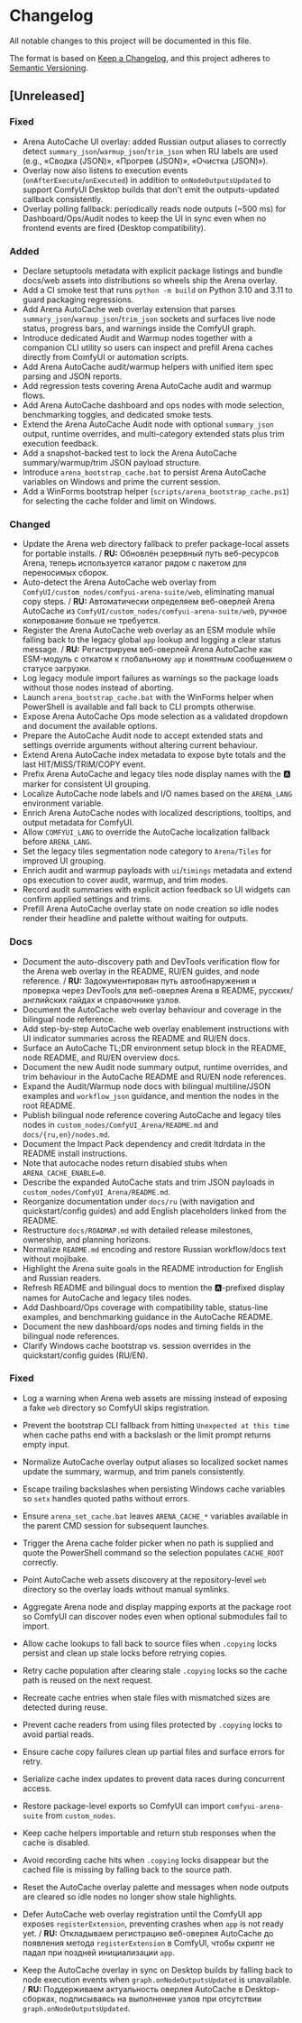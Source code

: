 # Changelog

All notable changes to this project will be documented in this file.

The format is based on [Keep a Changelog](https://keepachangelog.com/en/1.0.0/),
and this project adheres to [Semantic Versioning](https://semver.org/spec/v2.0.0.html).

## [Unreleased]
### Fixed
- Arena AutoCache UI overlay: added Russian output aliases to correctly detect `summary_json`/`warmup_json`/`trim_json` when RU labels are used (e.g., «Сводка (JSON)», «Прогрев (JSON)», «Очистка (JSON)»).
- Overlay now also listens to execution events (`onAfterExecute`/`onExecuted`) in addition to `onNodeOutputsUpdated` to support ComfyUI Desktop builds that don't emit the outputs-updated callback consistently.
- Overlay polling fallback: periodically reads node outputs (~500 ms) for Dashboard/Ops/Audit nodes to keep the UI in sync even when no frontend events are fired (Desktop compatibility).

### Added
- Declare setuptools metadata with explicit package listings and bundle docs/web assets into distributions so wheels ship the Arena overlay.
- Add a CI smoke test that runs `python -m build` on Python 3.10 and 3.11 to guard packaging regressions.
- Add Arena AutoCache web overlay extension that parses `summary_json`/`warmup_json`/`trim_json` sockets and surfaces live node status, progress bars, and warnings inside the ComfyUI graph.
- Introduce dedicated Audit and Warmup nodes together with a companion CLI utility so users can inspect and prefill Arena caches directly from ComfyUI or automation scripts.
- Add Arena AutoCache audit/warmup helpers with unified item spec parsing and JSON reports.
- Add regression tests covering Arena AutoCache audit and warmup flows.
- Add Arena AutoCache dashboard and ops nodes with mode selection, benchmarking toggles, and dedicated smoke tests.
- Extend the Arena AutoCache Audit node with optional `summary_json` output, runtime overrides, and multi-category extended stats plus trim execution feedback.
- Add a snapshot-backed test to lock the Arena AutoCache summary/warmup/trim JSON payload structure.
- Introduce `arena_bootstrap_cache.bat` to persist Arena AutoCache variables on Windows and prime the current session.
- Add a WinForms bootstrap helper (`scripts/arena_bootstrap_cache.ps1`) for selecting the cache folder and limit on Windows.
### Changed
- Update the Arena web directory fallback to prefer package-local assets for portable installs. / **RU:** Обновлён резервный путь веб-ресурсов Arena, теперь используется каталог рядом с пакетом для переносимых сборок.
- Auto-detect the Arena AutoCache web overlay from `ComfyUI/custom_nodes/comfyui-arena-suite/web`, eliminating manual copy steps. / **RU:** Автоматически определяем веб-оверлей Arena AutoCache из `ComfyUI/custom_nodes/comfyui-arena-suite/web`, ручное копирование больше не требуется.
- Register the Arena AutoCache web overlay as an ESM module while falling back to the legacy global `app` lookup and logging a clear status message. / **RU:** Регистрируем веб-оверлей Arena AutoCache как ESM-модуль с откатом к глобальному `app` и понятным сообщением о статусе загрузки.
- Log legacy module import failures as warnings so the package loads without those nodes instead of aborting.
- Launch `arena_bootstrap_cache.bat` with the WinForms helper when PowerShell is available and fall back to CLI prompts otherwise.
- Expose Arena AutoCache Ops mode selection as a validated dropdown and document the available options.
- Prepare the AutoCache Audit node to accept extended stats and settings override arguments without altering current behaviour.
- Extend Arena AutoCache index metadata to expose byte totals and the last HIT/MISS/TRIM/COPY event.
- Prefix Arena AutoCache and legacy tiles node display names with the 🅰️ marker for consistent UI grouping.
- Localize AutoCache node labels and I/O names based on the `ARENA_LANG` environment variable.
- Enrich Arena AutoCache nodes with localized descriptions, tooltips, and output metadata for ComfyUI.
- Allow `COMFYUI_LANG` to override the AutoCache localization fallback before `ARENA_LANG`.
- Set the legacy tiles segmentation node category to `Arena/Tiles` for improved UI grouping.
- Enrich audit and warmup payloads with `ui`/`timings` metadata and extend ops execution to cover audit, warmup, and trim modes.
- Record audit summaries with explicit action feedback so UI widgets can confirm applied settings and trims.
- Prefill Arena AutoCache overlay state on node creation so idle nodes render their headline and palette without waiting for outputs.
### Docs
- Document the auto-discovery path and DevTools verification flow for the Arena web overlay in the README, RU/EN guides, and node reference. / **RU:** Задокументирован путь автообнаружения и проверка через DevTools для веб-оверлея Arena в README, русских/английских гайдах и справочнике узлов.
- Document the AutoCache web overlay behaviour and coverage in the bilingual node reference.
- Add step-by-step AutoCache web overlay enablement instructions with UI indicator summaries across the README and RU/EN docs.
- Surface an AutoCache TL;DR environment setup block in the README, node README, and RU/EN overview docs.
- Document the new Audit node summary output, runtime overrides, and trim behaviour in the AutoCache README and RU/EN node references.
- Expand the Audit/Warmup node docs with bilingual multiline/JSON examples and `workflow_json` guidance, and mention the nodes in the root README.
- Publish bilingual node reference covering AutoCache and legacy tiles nodes in `custom_nodes/ComfyUI_Arena/README.md` and `docs/{ru,en}/nodes.md`.
- Document the Impact Pack dependency and credit ltdrdata in the README install instructions.
- Note that autocache nodes return disabled stubs when `ARENA_CACHE_ENABLE=0`.
- Describe the expanded AutoCache stats and trim JSON payloads in `custom_nodes/ComfyUI_Arena/README.md`.
- Reorganize documentation under `docs/ru` (with navigation and quickstart/config guides) and add English placeholders linked from the README.
- Restructure `docs/ROADMAP.md` with detailed release milestones, ownership, and planning horizons.
- Normalize `README.md` encoding and restore Russian workflow/docs text without mojibake.
- Highlight the Arena suite goals in the README introduction for English and Russian readers.
- Refresh README and bilingual docs to mention the 🅰️-prefixed display names for AutoCache and legacy tiles nodes.
- Add Dashboard/Ops coverage with compatibility table, status-line examples, and benchmarking guidance in the AutoCache README.
- Document the new dashboard/ops nodes and timing fields in the bilingual node references.
- Clarify Windows cache bootstrap vs. session overrides in the quickstart/config guides (RU/EN).
### Fixed
- Log a warning when Arena web assets are missing instead of exposing a fake `web` directory so ComfyUI skips registration.
- Prevent the bootstrap CLI fallback from hitting `Unexpected at this time` when cache paths end with a backslash or the limit prompt returns empty input.

- Normalize AutoCache overlay output aliases so localized socket names update the summary, warmup, and trim panels consistently.
- Escape trailing backslashes when persisting Windows cache variables so `setx` handles quoted paths without errors.
- Ensure `arena_set_cache.bat` leaves `ARENA_CACHE_*` variables available in the parent CMD session for subsequent launches.
- Trigger the Arena cache folder picker when no path is supplied and quote the PowerShell command so the selection populates `CACHE_ROOT` correctly.
- Point AutoCache web assets discovery at the repository-level `web` directory so the overlay loads without manual symlinks.
- Aggregate Arena node and display mapping exports at the package root so ComfyUI can discover nodes even when optional submodules fail to import.
- Allow cache lookups to fall back to source files when `.copying` locks persist and clean up stale locks before retrying copies.
- Retry cache population after clearing stale `.copying` locks so the cache path is reused on the next request.
- Recreate cache entries when stale files with mismatched sizes are detected during reuse.
- Prevent cache readers from using files protected by `.copying` locks to avoid partial reads.
- Ensure cache copy failures clean up partial files and surface errors for retry.
- Serialize cache index updates to prevent data races during concurrent access.
- Restore package-level exports so ComfyUI can import `comfyui-arena-suite` from `custom_nodes`.
- Keep cache helpers importable and return stub responses when the cache is disabled.
- Avoid recording cache hits when `.copying` locks disappear but the cached file is missing by falling back to the source path.
- Reset the AutoCache overlay palette and messages when node outputs are cleared so idle nodes no longer show stale highlights.
- Defer AutoCache web overlay registration until the ComfyUI app exposes `registerExtension`, preventing crashes when `app` is not ready yet. / **RU:** Откладываем регистрацию веб-оверлея AutoCache до появления метода `registerExtension` в ComfyUI, чтобы скрипт не падал при поздней инициализации `app`.
- Keep the AutoCache overlay in sync on Desktop builds by falling back to node execution events when `graph.onNodeOutputsUpdated` is unavailable. / **RU:** Поддерживаем актуальность оверлея AutoCache в Desktop-сборках, подписываясь на выполнение узлов при отсутствии `graph.onNodeOutputsUpdated`.
